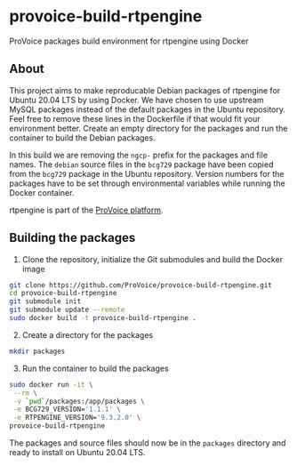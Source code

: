 # provoice-build-rtpengine
ProVoice packages build environment for rtpengine using Docker

## About

This project aims to make reproducable Debian packages of rtpengine for Ubuntu 20.04 LTS by using Docker. We have chosen to use upstream MySQL packages instead of the default packages in the Ubuntu repository. Feel free to remove these lines in the Dockerfile if that would fit your environment better. Create an empty directory for the packages and run the container to build the Debian packages.

In this build we are removing the `ngcp-` prefix for the packages and file names. The `debian` source files in the `bcg729` package have been copied from the `bcg729` package in the Ubuntu repository. Version numbers for the packages have to be set through environmental variables while running the Docker container.

rtpengine is part of the [ProVoice platform](https://provoice.eu).

## Building the packages

1. Clone the repository, initialize the Git submodules and build the Docker image
```bash
git clone https://github.com/ProVoice/provoice-build-rtpengine.git
cd provoice-build-rtpengine
git submodule init
git submodule update --remote
sudo docker build -t provoice-build-rtpengine .
```
2. Create a directory for the packages
```bash
mkdir packages
```
3. Run the container to build the packages
```bash
sudo docker run -it \
 --rm \
 -v `pwd`/packages:/app/packages \
 -e BCG729_VERSION='1.1.1' \
 -e RTPENGINE_VERSION='9.3.2.0' \
provoice-build-rtpengine
```
The packages and source files should now be in the `packages` directory and ready to install on Ubuntu 20.04 LTS.
